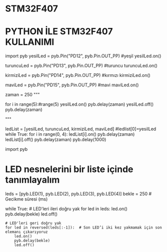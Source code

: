 # STM32F407
# PYTHON İLE STM32F407 KULLANIMI
import pyb
yesilLed = pyb.Pin("PD12", pyb.Pin.OUT_PP)  #yeşil
yesilLed.on()

turuncuLed = pyb.Pin("PD13", pyb.Pin.OUT_PP)  #turuncu
turuncuLed.on()

kirmiziLed = pyb.Pin("PD14", pyb.Pin.OUT_PP)  #kırmızı
kirmiziLed.on()

maviLed = pyb.Pin("PD15", pyb.Pin.OUT_PP)  #mavi
maviLed.on()

zaman = 250
"""

for i in range(5):#range(5)
    yesilLed.on()
    pyb.delay(zaman)
    yesilLed.off()
    pyb.delay(zaman)
 
"""

ledList = [yesilLed, turuncuLed, kirmiziLed, maviLed]
#ledlist[0]=yesilLed
while True:
    for i in range(0, 4):
        ledList[i].on()
        pyb.delay(zaman)
        ledList[i].off()
        pyb.delay(zaman)
    pyb.delay(1000)

import pyb

# LED nesnelerini bir liste içinde tanımlayalım
leds = [pyb.LED(1), pyb.LED(2), pyb.LED(3), pyb.LED(4)]
bekle = 250  # Gecikme süresi (ms)

while True:
    # LED'leri ileri doğru yak
    for led in leds:
        led.on()
        pyb.delay(bekle)
        led.off()

    # LED'leri geri doğru yak
    for led in reversed(leds[:-1]):  # Son LED’i iki kez yakmamak için son elemanı çıkarıyoruz
        led.on()
        pyb.delay(bekle)
        led.off()